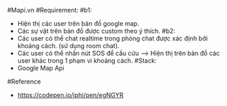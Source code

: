 #Mapi.vn
#Requirement:
#b1:
- Hiện thị các user trên bản đồ google map.
- Các sự vật trên bản đồ được custom theo ý thích.
#b2:
- Các user có thể chat realtime trong phòng chat được xác định bởi khoảng cách. (sử dụng room chat).
- Các user có thể nhấn nút SOS để cầu cứu --> Hiện thị trên bản đồ các user khác trong 1 phạm vi khoảng cách.
#Stack:
- Google Map Api

#Reference
- https://codepen.io/jphi/pen/egNGYR

